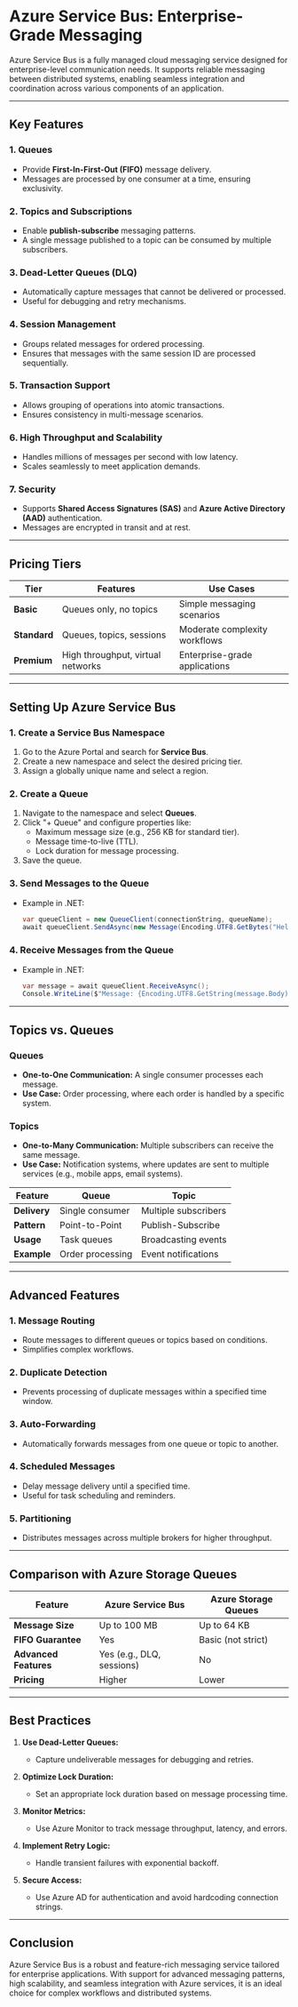# Azure Service Bus: Enterprise-Grade Messaging

Azure Service Bus is a fully managed cloud messaging service designed for enterprise-level communication needs. It supports reliable messaging between distributed systems, enabling seamless integration and coordination across various components of an application.

---

## Key Features

### 1. **Queues**
- Provide **First-In-First-Out (FIFO)** message delivery.
- Messages are processed by one consumer at a time, ensuring exclusivity.

### 2. **Topics and Subscriptions**
- Enable **publish-subscribe** messaging patterns.
- A single message published to a topic can be consumed by multiple subscribers.

### 3. **Dead-Letter Queues (DLQ)**
- Automatically capture messages that cannot be delivered or processed.
- Useful for debugging and retry mechanisms.

### 4. **Session Management**
- Groups related messages for ordered processing.
- Ensures that messages with the same session ID are processed sequentially.

### 5. **Transaction Support**
- Allows grouping of operations into atomic transactions.
- Ensures consistency in multi-message scenarios.

### 6. **High Throughput and Scalability**
- Handles millions of messages per second with low latency.
- Scales seamlessly to meet application demands.

### 7. **Security**
- Supports **Shared Access Signatures (SAS)** and **Azure Active Directory (AAD)** authentication.
- Messages are encrypted in transit and at rest.

---

## Pricing Tiers

| Tier       | Features                          | Use Cases                      |
|------------|-----------------------------------|---------------------------------|
| **Basic**  | Queues only, no topics           | Simple messaging scenarios     |
| **Standard**| Queues, topics, sessions         | Moderate complexity workflows  |
| **Premium**| High throughput, virtual networks| Enterprise-grade applications  |

---

## Setting Up Azure Service Bus

### 1. **Create a Service Bus Namespace**
1. Go to the Azure Portal and search for **Service Bus**.
2. Create a new namespace and select the desired pricing tier.
3. Assign a globally unique name and select a region.

### 2. **Create a Queue**
1. Navigate to the namespace and select **Queues**.
2. Click "+ Queue" and configure properties like:
   - Maximum message size (e.g., 256 KB for standard tier).
   - Message time-to-live (TTL).
   - Lock duration for message processing.
3. Save the queue.

### 3. **Send Messages to the Queue**
- Example in .NET:
  ```csharp
  var queueClient = new QueueClient(connectionString, queueName);
  await queueClient.SendAsync(new Message(Encoding.UTF8.GetBytes("Hello, World!")));
  ```

### 4. **Receive Messages from the Queue**
- Example in .NET:
  ```csharp
  var message = await queueClient.ReceiveAsync();
  Console.WriteLine($"Message: {Encoding.UTF8.GetString(message.Body)}");
  ```

---

## Topics vs. Queues

### **Queues**
- **One-to-One Communication:** A single consumer processes each message.
- **Use Case:** Order processing, where each order is handled by a specific system.

### **Topics**
- **One-to-Many Communication:** Multiple subscribers can receive the same message.
- **Use Case:** Notification systems, where updates are sent to multiple services (e.g., mobile apps, email systems).

| Feature         | Queue                         | Topic                         |
|-----------------|-------------------------------|-------------------------------|
| **Delivery**    | Single consumer               | Multiple subscribers          |
| **Pattern**     | Point-to-Point                | Publish-Subscribe             |
| **Usage**       | Task queues                   | Broadcasting events           |
| **Example**     | Order processing              | Event notifications           |

---

## Advanced Features

### 1. **Message Routing**
- Route messages to different queues or topics based on conditions.
- Simplifies complex workflows.

### 2. **Duplicate Detection**
- Prevents processing of duplicate messages within a specified time window.

### 3. **Auto-Forwarding**
- Automatically forwards messages from one queue or topic to another.

### 4. **Scheduled Messages**
- Delay message delivery until a specified time.
- Useful for task scheduling and reminders.

### 5. **Partitioning**
- Distributes messages across multiple brokers for higher throughput.

---

## Comparison with Azure Storage Queues

| Feature                | Azure Service Bus      | Azure Storage Queues      |
|------------------------|------------------------|---------------------------|
| **Message Size**       | Up to 100 MB           | Up to 64 KB               |
| **FIFO Guarantee**     | Yes                    | Basic (not strict)        |
| **Advanced Features**  | Yes (e.g., DLQ, sessions)| No                        |
| **Pricing**            | Higher                 | Lower                     |

---

## Best Practices

1. **Use Dead-Letter Queues:**
   - Capture undeliverable messages for debugging and retries.

2. **Optimize Lock Duration:**
   - Set an appropriate lock duration based on message processing time.

3. **Monitor Metrics:**
   - Use Azure Monitor to track message throughput, latency, and errors.

4. **Implement Retry Logic:**
   - Handle transient failures with exponential backoff.

5. **Secure Access:**
   - Use Azure AD for authentication and avoid hardcoding connection strings.

---

## Conclusion

Azure Service Bus is a robust and feature-rich messaging service tailored for enterprise applications. With support for advanced messaging patterns, high scalability, and seamless integration with Azure services, it is an ideal choice for complex workflows and distributed systems.

